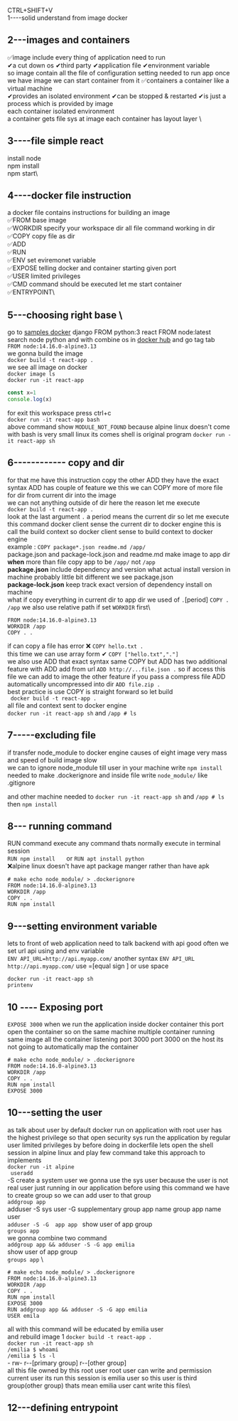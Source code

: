 CTRL+SHIFT+V\
 1----solid understand from image docker

## 2---images and containers
✅image include every thing of application need to run \
✔a cut down os ✔third party ✔application file ✔environment variable\
 so image contain all the file of configuration setting needed to run app once we have image we can start container from it
✅containers a container like a virtual machine \
✔provides an isolated environment ✔can be stopped & restarted ✔is just a process which is provided by image\
each container isolated environment \
a container gets file sys at image each container has layout layer \
## 3----file simple react
install node \
npm install\
npm start\

## 4----docker file instruction
a docker file contains instructions for building an image \
✅FROM base image \
✅WORKDIR specify your workspace dir all file command working in dir\
✅COPY copy file as dir \
✅ADD\
✅RUN\
✅ENV set eviremonet variable \
✅EXPOSE telling docker and container starting given port\
✅USER limited privileges\
✅CMD command should be executed let me start container\
✅ENTRYPOINT\

## 5---choosing right base \
go to [samples docker](https://docs.docker.com/samples/)
django FROM python:3
react FROM node:latest
search node python and with combine os in [docker hub](https://hub.docker.com/) and go tag tab<br/>
`FROM node:14.16.0-alpine3.13` <br/>
we gonna build the image\
`docker build -t react-app .`   <br/>
we see all image on docker \
`docker image ls ` <br/>
`docker run -it react-app` <br/>
```js
const x=1
console.log(x)
```
for exit this workspace  press ctrl+c\
`docker run -it react-app bash` <br/>
above command show `MODULE_NOT_FOUND`
because alpine linux doesn't come with bash is very small linux
its comes shell is original program
`docker run -it react-app sh` <br/>

## 6------------ copy  and dir
for that me have this instruction  copy  the other ADD
they have the exact syntax ADD has couple of feature 
we this we can  COPY  more of more file for dir  from current dir into the image\
we can not anything outside of dir here the reason  let me execute\
`docker build -t react-app .` <br/>
look at the last argument `.` a period means the current dir  so let me execute this command docker client sense the current dir to docker engine this is call the build context so docker client sense to build context to docker engine   \
example : `COPY package*.json readme.md /app/ `<br/>
package.json and package-lock.json and readme.md make image to app dir
**when** more than file copy  app to be `/app/` not `/app`  <br/>
**package.json** include dependency and version what  actual install version in machine  probably little bit different we see package.json\
**package-lock.json**  keep track  exact version of dependency install on machine \
what if copy everything  in current dir  to app dir we used of `.`[period]
`COPY . /app` we also use  relative path if set `WORKDIR` first\
```docker
FROM node:14.16.0-alpine3.13
WORKDIR /app
COPY . .
``` 
if can copy a file   has error ❌   `COPY hello.txt .`  <br/>
this time  we can use array form ✔ `COPY ["hello.txt","."]` <br/>
 we also  use ADD   that exact syntax same COPY  but ADD has two additional feature with ADD  add from url  `ADD http://...file.json .` so if access this file we can add to image the other feature if you pass
 a compress file ADD automatically uncompressed into dir `ADD file.zip .` <br/>
 best practice is use COPY  is straight forward 
so let build\
` docker build -t react-app .`  <br/>
  all file and context sent to docker engine  
  `docker run -it react-app sh`  and `/app # ls`  <br/>

## 7-----excluding file
if transfer node_module to  docker engine  causes of  eight image very mass  and speed of build image  slow  
we can  to ignore  node_module  till user  in your machine write `npm install `  <br/>
needed  to make  .dockerignore   and inside file write `node_module/` like .gitignore

and  other machine  needed to 
`docker run -it react-app sh`  and `/app # ls` then `npm install`

## 8--- running command
 RUN command execute any command thats normally execute in terminal session\
 `RUN npm install   `
or `RUN apt install python` <br/>
❌alpine linux doesn't have apt  package manger  rather than have apk
```docker
# make echo node_module/ > .dockerignore 
FROM node:14.16.0-alpine3.13
WORKDIR /app
COPY . .
RUN npm install 
``` 
## 9---setting environment variable 
 lets to front of web application need to talk  backend with api
 good often we set  url api  using and env variable  
 `ENV API_URL=http://api.myapp.com/` another syntax  `ENV API_URL http://api.myapp.com/`  use =[equal sign ] or use space<br/>

 `docker run -it react-app sh` <br/>
 `printenv`   <br/>

## 10 ---- Exposing port 
`EXPOSE 3000`
when we run the application inside docker container this port open the container so on the same machine multiple container running same image all the container listening port 3000  port 3000 on the host its  not going to automatically  map  the container 
```docker
# make echo node_module/ > .dockerignore 
FROM node:14.16.0-alpine3.13
WORKDIR /app
COPY . .
RUN npm install 
EXPOSE 3000
```

## 10---setting the user
as talk about user by default docker run on application with root user has the highest privilege   so that open security sys run the application by regular user limited privileges by before doing in dockerfile 
lets open the shell session in alpine linux   and play few command
take this approach to implements  <br />
  `docker run -it alpine` <br/>
 ` useradd` <br/>
 -S create a system user
we gonna use the sys user because the user is not real user just running in our application before using this command we have to create group  so we can add user to that group   
`addgroup app` \
adduser -S sys user   -G supplementary group app name group  app name user  \
`adduser -S -G  app app `
show user of app group \
`groups app` \
we gonna combine  two command \
`addgroup app && adduser -S -G app emilia` \
show user of app group \
`groups app` \

```docker
# make echo node_module/ > .dockerignore 
FROM node:14.16.0-alpine3.13
WORKDIR /app
COPY . .
RUN npm install 
EXPOSE 3000
RUN addgroup app && adduser -S -G app emilia
USER emila
```
all with this command will be educated by emilia user\
and rebuild image  1 `docker build -t react-app .`\
`docker run -it react-app sh` \
`/emilia $ whoami` \
`/emilia $ ls -l` \
\- rw- r--[primary group] r--[other group]  \
all this file owned by this root user  root user can write and permission
current user  its run this session is emilia user so this user is third group(other group) thats mean emilia user cant write this files\

## 12---defining entrypoint


